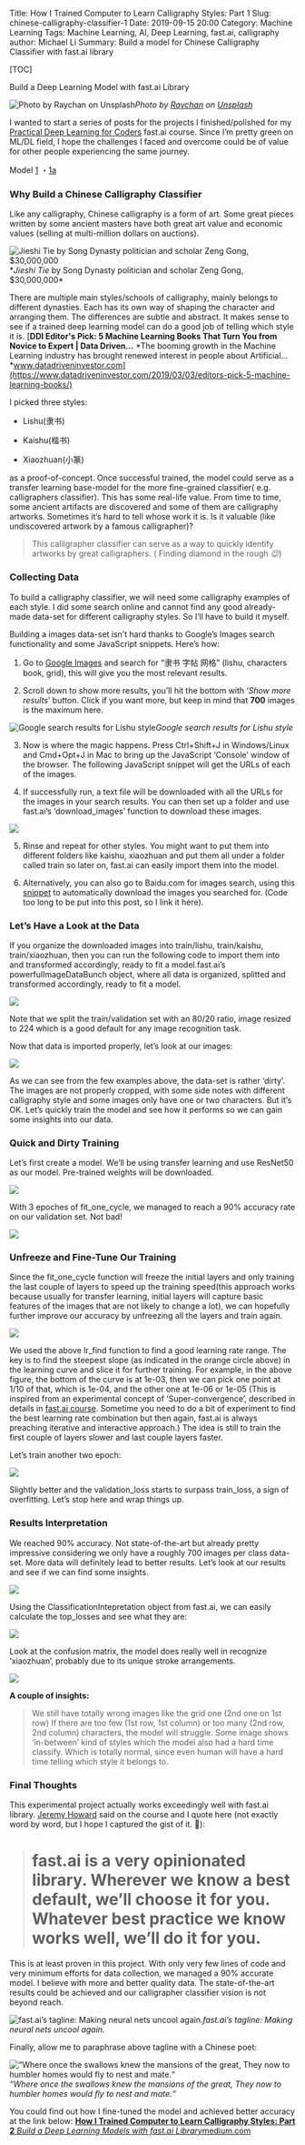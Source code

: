 Title: How I Trained Computer to Learn Calligraphy Styles: Part 1
Slug: chinese-calligraphy-classifier-1
Date: 2019-09-15 20:00
Category: Machine Learning
Tags: Machine Learning, AI, Deep Learning, fast.ai, calligraphy
author: Michael Li
Summary: Build a model for Chinese Calligraphy Classifier with fast.ai library

[TOC]

Build a Deep Learning Model with fast.ai Library

![Photo by [Raychan](https://unsplash.com/@wx1993?utm_source=medium&utm_medium=referral) on [Unsplash](https://unsplash.com?utm_source=medium&utm_medium=referral)](https://cdn-images-1.medium.com/max/10944/0*1vRfrkhsQiTkkBgJ)_Photo by [Raychan](https://unsplash.com/@wx1993?utm_source=medium&utm_medium=referral) on [Unsplash](https://unsplash.com?utm_source=medium&utm_medium=referral)_

I wanted to start a series of posts for the projects I finished/polished for my [Practical Deep Learning for Coders](https://course.fast.ai/) fast.ai course. Since I’m pretty green on ML/DL field, I hope the challenges I faced and overcome could be of value for other people experiencing the same journey.

Model [1](https://medium.com/@lymenlee/deep-learning-models-by-fast-ai-library-c1cccc13e2b3) ・[1a](https://medium.com/datadriveninvestor/chinese-calligraphy-classifier-fine-tuning-cbfbf0e304d8)

### **Why Build a Chinese Calligraphy Classifier**

Like any calligraphy, Chinese calligraphy is a form of art. Some great pieces written by some ancient masters have both great art value and economic values (selling at multi-million dollars on auctions).

![*Jieshi Tie* by Song Dynasty politician and scholar Zeng Gong, $30,000,000](https://cdn-images-1.medium.com/max/2000/1*2lrTyRMYIcm6HfnojdgUvg.jpeg)\*_Jieshi Tie_ by Song Dynasty politician and scholar Zeng Gong, \$30,000,000\*

There are multiple main styles/schools of calligraphy, mainly belongs to different dynasties. Each has its own way of shaping the character and arranging them. The differences are subtle and abstract. It makes sense to see if a trained deep learning model can do a good job of telling which style it is.
[**DDI Editor's Pick: 5 Machine Learning Books That Turn You from Novice to Expert | Data Driven…**
*The booming growth in the Machine Learning industry has brought renewed interest in people about Artificial…*www.datadriveninvestor.com](https://www.datadriveninvestor.com/2019/03/03/editors-pick-5-machine-learning-books/)

I picked three styles:

- Lishu(隶书)

- Kaishu(楷书)

- Xiaozhuan(小篆)

as a proof-of-concept. Once successful trained, the model could serve as a transfer learning base-model for the more fine-grained classifier( e.g. calligraphers classifier). This has some real-life value. From time to time, some ancient artifacts are discovered and some of them are calligraphy artworks. Sometimes it’s hard to tell whose work it is. Is it valuable (like undiscovered artwork by a famous calligrapher)?

> This calligrapher classifier can serve as a way to quickly identify artworks by great calligraphers. ( Finding diamond in the rough _😉_)

### Collecting Data

To build a calligraphy classifier, we will need some calligraphy examples of each style. I did some search online and cannot find any good already-made data-set for different calligraphy styles. So I’ll have to build it myself.

Building a images data-set isn’t hard thanks to Google’s Images search functionality and some JavaScript snippets. Here’s how:

1. Go to [Google Images](https://www.google.com/imghp?hl=en) and search for “隶书 字帖 网格” (lishu, characters book, grid), this will give you the most relevant results.

1. Scroll down to show more results, you’ll hit the bottom with ‘_Show more results_’ button. Click if you want more, but keep in mind that **700** images is the maximum here.

![Google search results for Lishu style](https://cdn-images-1.medium.com/max/2000/1*uQPNDb-qXO3mYQIHuxitMQ.png)_Google search results for Lishu style_

3. Now is where the magic happens. Press Ctrl+Shift+J in Windows/Linux and Cmd+Opt+J in Mac to bring up the JavaScript ‘Console’ window of the browser. The following JavaScript snippet will get the URLs of each of the images.

4) If successfully run, a text file will be downloaded with all the URLs for the images in your search results. You can then set up a folder and use fast.ai’s ‘download_images’ function to download these images.

![](https://cdn-images-1.medium.com/max/2000/1*19mOhygnBZfGmX4S2fD4ww.png)

5. Rinse and repeat for other styles. You might want to put them into different folders like kaishu, xiaozhuan and put them all under a folder called train so later on, fast.ai can easily import them into the model.

6. Alternatively, you can also go to Baidu.com for images search, using this [snippet](https://gist.github.com/wayofnumbers/39842bb909c04070de49e53c418d512f) to automatically download the images you searched for. (Code too long to be put into this post, so I link it here).

### Let’s Have a Look at the Data

If you organize the downloaded images into train/lishu, train/kaishu, train/xiaozhuan, then you can run the following code to import them into and transformed accordingly, ready to fit a model.fast.ai’s powerfulImageDataBunch object, where all data is organized, splitted and transformed accordingly, ready to fit a model.

![](https://cdn-images-1.medium.com/max/2000/1*hsF08GhTX9tjyov8hHzbFw.png)

Note that we split the train/validation set with an 80/20 ratio, image resized to 224 which is a good default for any image recognition task.

Now that data is imported properly, let’s look at our images:

![](https://cdn-images-1.medium.com/max/2000/1*F378nVvqW7o6lz6QxAB2gA.png)

As we can see from the few examples above, the data-set is rather ‘dirty’. The images are not properly cropped, with some side notes with different calligraphy style and some images only have one or two characters. But it’s OK. Let’s quickly train the model and see how it performs so we can gain some insights into our data.

### Quick and Dirty Training

Let’s first create a model. We’ll be using transfer learning and use ResNet50 as our model. Pre-trained weights will be downloaded.

![](https://cdn-images-1.medium.com/max/2134/1*Zzy9-o-Q3K3BID_vZyRCoA.png)

With 3 epoches of fit_one_cycle, we managed to reach a 90% accuracy rate on our validation set. Not bad!

![](https://cdn-images-1.medium.com/max/2000/1*44IMsadGzm0-mF2SdrvUKA.png)

### Unfreeze and Fine-Tune Our Training

Since the fit_one_cycle function will freeze the initial layers and only training the last couple of layers to speed up the training speed(this approach works because usually for transfer learning, initial layers will capture basic features of the images that are not likely to change a lot), we can hopefully further improve our accuracy by unfreezing all the layers and train again.

![](https://cdn-images-1.medium.com/max/2000/1*IxzL6yxuHV2nqmoXure_fg.png)

We used the above lr_find function to find a good learning rate range. The key is to find the steepest slope (as indicated in the orange circle above) in the learning curve and slice it for further training. For example, in the above figure, the bottom of the curve is at 1e-03, then we can pick one point at 1/10 of that, which is 1e-04, and the other one at 1e-06 or 1e-05 (This is inspired from an experimental concept of ‘Super-convergence’, described in details in [fast.ai course](https://course.fast.ai). Sometime you need to do a bit of experiment to find the best learning rate combination but then again, fast.ai is always preaching iterative and interactive approach.) The idea is still to train the first couple of layers slower and last couple layers faster.

Let’s train another two epoch:

![](https://cdn-images-1.medium.com/max/2000/1*noUlINi_AE8NZyZfJ7koBQ.png)

Slightly better and the validation_loss starts to surpass train_loss, a sign of overfitting. Let’s stop here and wrap things up.

### Results Interpretation

We reached 90% accuracy. Not state-of-the-art but already pretty impressive considering we only have a roughly 700 images per class data-set. More data will definitely lead to better results. Let’s look at our results and see if we can find some insights.

![](https://cdn-images-1.medium.com/max/2000/1*tyskbmlwBIE0roKxHHbseA.png)

Using the ClassificationIntepretation object from fast.ai, we can easily calculate the top_losses and see what they are:

![](https://cdn-images-1.medium.com/max/2000/1*3bL7M8zSjT-PLGVTqp3hEg.png)

Look at the confusion matrix, the model does really well in recognize ‘xiaozhuan’, probably due to its unique stroke arrangements.

![](https://cdn-images-1.medium.com/max/2000/1*qtb-Te_AElPaO3mym-9RVw.png)

**A couple of insights:**

> We still have totally wrong images like the grid one (2nd one on 1st row)
> If there are too few (1st row, 1st column) or too many (2nd row, 2nd column) characters, the model will struggle.
> Some image shows ‘in-between’ kind of styles which the model also had a hard time classify. Which is totally normal, since even human will have a hard time telling which style it belongs to.

### Final Thoughts

This experimental project actually works exceedingly well with fast.ai library. [Jeremy Howard](undefined) said on the course and I quote here (not exactly word by word, but I hope I captured the gist of it. 🙏):

> # fast.ai is a very opinionated library. Wherever we know a best default, we’ll choose it for you. Whatever best practice we know works well, we’ll do it for you.

This is at least proven in this project. With only very few lines of code and very minimum efforts for data collection, we managed a 90% accurate model. I believe with more and better quality data. The state-of-the-art results could be achieved and our calligrapher classifier vision is not beyond reach.

![fast.ai’s tagline: Making neural nets uncool again.](https://cdn-images-1.medium.com/max/2400/0*Yo5w5gd2_CRC1MFl.jpg)_fast.ai’s tagline: Making neural nets uncool again._

Finally, allow me to paraphrase above tagline with a Chinese poet:

![“Where once the swallows knew the mansions of the great, They now to humbler homes would fly to nest and mate.“](https://cdn-images-1.medium.com/max/2000/1*g6k1Z7hyyeW_Y8Ge3GWmWQ.png)_“Where once the swallows knew the mansions of the great, They now to humbler homes would fly to nest and mate.“_

You could find out how I fine-tuned the model and achieved better accuracy at the link below:
[**How I Trained Computer to Learn Calligraphy Styles: Part 2**
*Build a Deep Learning Models with fast.ai Library*medium.com](https://medium.com/datadriveninvestor/chinese-calligraphy-classifier-fine-tuning-cbfbf0e304d8)
